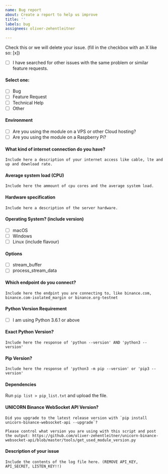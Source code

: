 ```yaml
---
name: Bug report
about: Create a report to help us improve
title: ''
labels: bug
assignees: oliver-zehentleitner

---
```


<!--
Before opening a new issue, please ensure:
- YOU HAVE READ THE ISSUE GUIDELINES! -> https://github.com/oliver-zehentleitner/unicorn-binance-websocket-api/wiki/Issue-Guidelines
- You search for existing bugs/feature requests
- If related to `UnicornFy` post to https://github.com/oliver-zehentleitner/unicorn-fy/issues
- Remove extraneous template details
- Do not prefix title with type of issue (Feature Request, Bug, etc.) The appropriate labels will be added during triage.
- Do not delete any of the template, fill all of it in; even if you think it doesn't apply to your issue.
- If you fail to follow these simple instructions, we will close the ticket.
- [x] This is a checked box. **Do not leave spaces around the `x`!**
-->

Check this or we will delete your issue. (fill in the checkbox with an X like so: [x])
- [ ] I have searched for other issues with the same problem or similar feature requests. 

#### Select one:
- [ ] Bug
- [ ] Feature Request
- [ ] Technical Help
- [ ] Other

#### Environment
- [ ] Are you using the module on a VPS or other Cloud hosting?
- [ ] Are you using the module on a Raspberry Pi?

#### What kind of internet connection do you have?
```
Include here a description of your internet access like cable, lte and up and download rate.
```

#### Average system load (CPU)
```
Include here the ammount of cpu cores and the average system load.
```

#### Hardware specification 
```
Include here a description of the server hardware.
```

#### Operating System? (include version)
- [ ] macOS
- [ ] Windows
- [ ] Linux (include flavour)

#### Options
- [ ] stream_buffer
- [ ] process_stream_data

#### Which endpoint do you connect?
```
Include here the endpint you are connecting to, like binance.com, binance.com-isolated_margin or binance.org-testnet
```

#### Python Version Requirement
- [ ] I am using Python 3.6.1 or above

#### Exact Python Version?
```
Include here the response of 'python --version' AND 'python3 --version'
```

#### Pip Version?
```
Include here the response of 'python3 -m pip --version' or 'pip3 --version'
```

#### Dependencies
Run `pip list > pip_list.txt` and upload the file.

#### UNICORN Binance WebSocket API Version?
```
Did you upgrade to the latest release version with `pip install unicorn-binance-websocket-api --upgrade`?

Please control what version you are using with this script and post the output: https://github.com/oliver-zehentleitner/unicorn-binance-websocket-api/blob/master/tools/get_used_module_version.py
```

#### Description of your issue
```
Include the contents of the log file here. (REMOVE API_KEY, API_SECRET, LISTEN_KEY!!)
```
